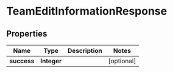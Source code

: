 

# TeamEditInformationResponse


## Properties

| Name | Type | Description | Notes |
|------------ | ------------- | ------------- | -------------|
|**success** | **Integer** |  |  [optional] |




